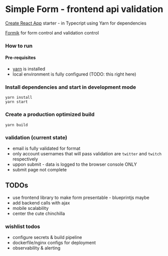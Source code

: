 # Simple Form - frontend api validation

[Create React App](https://create-react-app.dev/) starter - in Typecript using Yarn for dependencies

[Formik](https://formik.org/) for form control and validation control

### How to run

#### Pre-requisites

- [yarn](https://yarnpkg.com/getting-started) is installed
- local environment is fully configured (TODO: this right here)

### Install dependencies and start in development mode

```
yarn install
yarn start
```

### Create a production optimized build

```
yarn build
```

### validation (current state)

- email is fully validated for format
- only account usernames that will pass validation are `twitter` and `twitch` respectively
- uppon submit - data is logged to the browser console ONLY
- submit page not complete

## TODOs

- use frontend library to make form presentable - blueprintjs maybe
- add backend calls with ajax
- mobile scalability
- center the cute chinchilla

### wishlist todos

- configure secrets & build pipeline
- dockerfile/nginx configs for deployment
- observability & alerting
